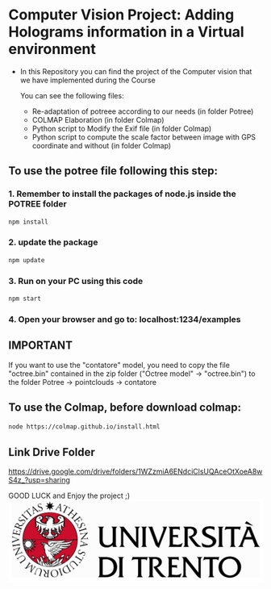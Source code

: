 
# Computer Vision Project: Adding Holograms information in a Virtual environment

* In this Repository you can find the project of the Computer vision that we have implemented during the Course
    
    You can see the following files:
    - Re-adaptation of potreee according to our needs (in folder Potree)
    - COLMAP Elaboration (in folder Colmap)
    - Python script to Modify the Exif file (in folder Colmap)
    - Python script to compute the scale factor between image with GPS coordinate and without (in folder Colmap)

## To use the potree file following this step:
### 1. Remember to install the packages of node.js inside the POTREE folder
```bash
npm install
```
### 2. update the package
```bash
npm update
```
### 3. Run on your PC using this code
```bash
npm start
```

### 4. Open your browser and go to: localhost:1234/examples

## IMPORTANT
If you want to use the "contatore" model, you need to copy the file "octree.bin" contained in the zip folder ("Octree model" -> "octree.bin") to the folder Potree -> pointclouds -> contatore

## To use the Colmap, before download colmap:
```bash
node https://colmap.github.io/install.html
```
## Link Drive Folder
https://drive.google.com/drive/folders/1WZzmiA6ENdciClsUQAceOtXoeA8wS4z_?usp=sharing

GOOD LUCK and Enjoy the project ;)
![CV Progect](images/logo_uni.jpg)
